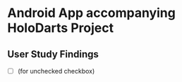 # Android App accompanying HoloDarts Project


## User Study Findings

- [ ] (for unchecked checkbox)
